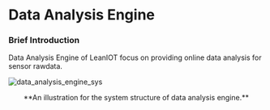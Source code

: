 Data Analysis Engine
===

### Brief Introduction
Data Analysis Engine of LeanIOT focus on providing online data analysis for sensor rawdata. 

![data_analysis_engine_sys](https://github.com/leaniot/data-analysis-engine/blob/master/img/LeanIOT%20Data%20Analysis%20Engine.png)
<p align="center">**An illustration for the system structure of data analysis engine.**</p>
